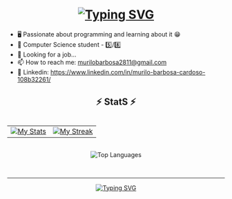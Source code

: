 <h1 align="center">
   <a href="https://git.io/typing-svg"><img src="https://readme-typing-svg.demolab.com?font=Fira+Code&weight=500&size=19&pause=600&center=true&size=30&width=435&lines=Hello%2C+There!+%F0%9F%91%8B;I'm+Murilo+Barbosa...;Feel+free+to+look+around" alt="Typing SVG" />
   </a>
</h1>

- 🖥️ Passionate about programming and learning about it 😁
- 🧠 Computer Science student - 5️⃣/8️⃣
- 👀 Looking for a job...  
- 📫 How to reach me: <a target="_blank" href="mailto: murilobarbosa2811@gmail.com">murilobarbosa2811@gmail.com</a>
- 📠 Linkedin: https://www.linkedin.com/in/murilo-barbosa-cardoso-108b32261/

<h2 align="center">⚡ StatS ⚡</h2> <br>

<table style="border:none;margin:0 auto">
   <tr style="border:none;">
      <td style="border:none;"><a target="_blank" href="https://github.com/anuraghazra/github-readme-stats"><img src="https://github-readme-stats.vercel.app/api?username=murilobarbosaa&include_all_commits=true&count_private=true&show_icons=true&theme=react&text_color=8b8b8b&bg_color=0000&hide_border=true&custom_title=murilobarbosaa%27s%20Github%20Stats" alt="My Stats"/></a></td>
      <td style="border:none;"><a target="_blank" href="https://github.com/DenverCoder1/github-readme-streak-stats"><img src="https://github-readme-streak-stats.herokuapp.com?user=murilobarbosaa&theme=react&dates=8b8b8b&background=0000&hide_border=true" alt="My Streak"/></a></td>
   </tr>
</table> <br>
  
<p align="center" >
     <img src="https://github-readme-stats.vercel.app/api/top-langs/?username=murilobarbosaa&theme=transparent&hide_border=false&include_all_commits=true&count_private=true&layout=compact" alt="Top Languages" />
</p> <br>
 
<hr>
 
<p align="center">
   <a href="https://git.io/typing-svg"><img src="https://readme-typing-svg.demolab.com?font=Fira+Code&weight=500&size=19&pause=600&center=true&width=435&lines=This+page+is+best+viewed+in+dark+mode.;Hope+you+enjoy!!;...+💻+..." alt="Typing SVG" /></a>
</p> <br> <br>
